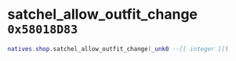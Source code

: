 # satchel_allow_outfit_change `0x58018D83`

```lua
natives.shop.satchel_allow_outfit_change(_unk0 --[[ integer ]])
```